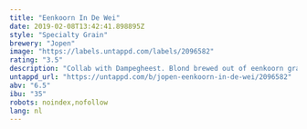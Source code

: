 ```yaml
---
title: "Eenkoorn In De Wei"
date: 2019-02-08T13:42:41.898895Z
style: "Specialty Grain"
brewery: "Jopen"
image: "https://labels.untappd.com/labels/2096582"
rating: "3.5"
description: "Collab with Dampegheest. Blond brewed out of eenkoorn grain with whey in the mash. Hopped with cascade and athanum."
untappd_url: "https://untappd.com/b/jopen-eenkoorn-in-de-wei/2096582"
abv: "6.5"
ibu: "35"
robots: noindex,nofollow
lang: nl
---
```


